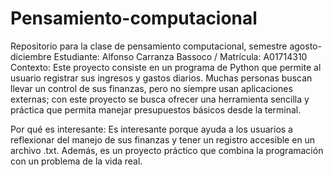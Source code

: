 # Pensamiento-computacional
Repositorio para la clase de pensamiento computacional, semestre agosto-diciembre
Estudiante: Alfonso Carranza Bassoco / Matrícula: A01714310
Contexto:
Este proyecto consiste en un programa de Python que permite al usuario registrar sus ingresos y gastos diarios. Muchas personas buscan llevar un control de sus finanzas, pero no siempre usan aplicaciones externas; con este proyecto se busca ofrecer una herramienta sencilla y práctica que permita manejar presupuestos básicos desde la terminal.

Por qué es interesante:
Es interesante porque ayuda a los usuarios a reflexionar del manejo de sus finanzas y tener un registro accesible en un archivo .txt. Además, es un proyecto práctico que combina la programación con un problema de la vida real.
